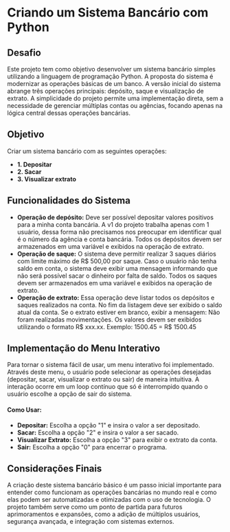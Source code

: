 # Criando um Sistema Bancário com Python
## Desafio

Este projeto tem como objetivo desenvolver um sistema bancário simples utilizando a linguagem de programação Python. A proposta do sistema é modernizar as operações básicas de um banco. A versão inicial do sistema abrange três operações principais: depósito, saque e visualização de extrato. A simplicidade do projeto permite uma implementação direta, sem a necessidade de gerenciar múltiplas contas ou agências, focando apenas na lógica central dessas operações bancárias.
## Objetivo
Criar um sistema bancário com as seguintes operações:

* **1. Depositar**
* **2. Sacar**
* **3. Visualizar extrato**
## Funcionalidades do Sistema
* **Operação de depósito:**
Deve ser possível depositar valores positivos para a minha conta bancária. A v1 do projeto trabalha apenas com 1 usuário, dessa forma não precisamos nos preocupar em identificar qual é o número da agência e conta bancária. Todos os depósitos devem ser armazenados em uma variável e exibidos na operação de extrato.
* **Operação de saque:**
O sistema deve permitir realizar 3 saques diários com limite máximo de R$ 500,00 por saque. Caso o usuário não tenha saldo em conta, o sistema deve exibir uma mensagem informando que não será possível sacar o dinheiro por falta de saldo. Todos os saques devem ser armazenados em uma variável e exibidos na operação de extrato.
* **Operação de extrato:**
Essa operação deve listar todos os depósitos e saques realizados na conta. No fim da listagem deve ser exibido o saldo atual da conta. Se o extrato estiver em branco, exibir a mensagem: Não foram realizadas movimentações.
Os valores devem ser exibidos utilizando o formato R$ xxx.xx. Exemplo: 1500.45 = R$ 1500.45
## Implementação do Menu Interativo
Para tornar o sistema fácil de usar, um menu interativo foi implementado. Através deste menu, o usuário pode selecionar as operações desejadas (depositar, sacar, visualizar o extrato ou sair) de maneira intuitiva. A interação ocorre em um loop contínuo que só é interrompido quando o usuário escolhe a opção de sair do sistema.
#### Como Usar:
* **Depositar:** Escolha a opção "1" e insira o valor a ser depositado.
* **Sacar:** Escolha a opção "2" e insira o valor a ser sacado.
* **Visualizar Extrato:** Escolha a opção "3" para exibir o extrato da conta.
* **Sair:** Escolha a opção "0" para encerrar o programa.
## Considerações  Finais
A criação deste sistema bancário básico é um passo inicial importante para entender como funcionam as operações bancárias no mundo real e como elas podem ser automatizadas e otimizadas com o uso de tecnologia. O projeto também serve como um ponto de partida para futuros aprimoramentos e expansões, como a adição de múltiplos usuários, segurança avançada, e integração com sistemas externos.


